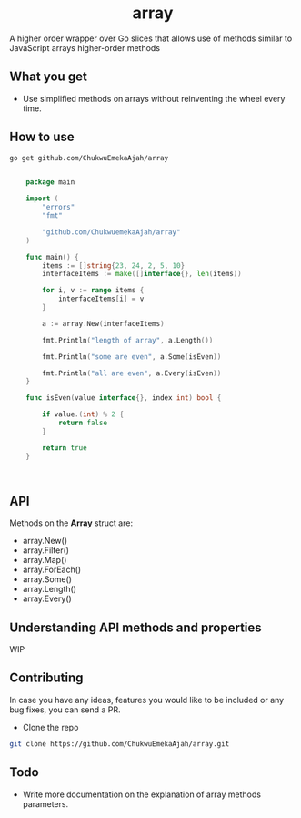 <h1 align="center">array</h1>

A higher order wrapper over Go slices that allows use of methods similar to JavaScript arrays higher-order methods

## What you get
- Use simplified methods on arrays without reinventing the wheel every time.

## How to use
```bash
go get github.com/ChukwuEmekaAjah/array
```

```go

    package main

    import (
        "errors"
        "fmt"

        "github.com/ChukwuemekaAjah/array"
    )

    func main() {
        items := []string{23, 24, 2, 5, 10}
	    interfaceItems := make([]interface{}, len(items))

        for i, v := range items {
            interfaceItems[i] = v
        }

        a := array.New(interfaceItems)

        fmt.Println("length of array", a.Length())

        fmt.Println("some are even", a.Some(isEven))

        fmt.Println("all are even", a.Every(isEven))
    }

    func isEven(value interface{}, index int) bool {

        if value.(int) % 2 {
            return false
        }

        return true
    }

    
```

## API 
Methods on the <b>Array</b> struct are:
- array.New()
- array.Filter()
- array.Map()
- array.ForEach()
- array.Some()
- array.Length()
- array.Every()

## Understanding API methods and properties
WIP


## Contributing
In case you have any ideas, features you would like to be included or any bug fixes, you can send a PR.

- Clone the repo

```bash
git clone https://github.com/ChukwuEmekaAjah/array.git
```

## Todo
- Write more documentation on the explanation of array methods parameters.